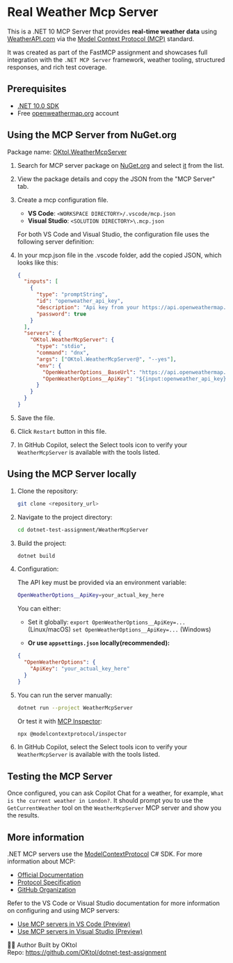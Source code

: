 ﻿# Real Weather Mcp Server 

This is a .NET 10 MCP Server that provides **real-time weather data** using [WeatherAPI.com](https://www.weatherapi.com/) via the [Model Context Protocol (MCP)](https://modelcontextprotocol.io/) standard.

It was created as part of the FastMCP assignment and showcases full integration with the `.NET MCP Server` framework, weather tooling, structured responses, and rich test coverage.

## Prerequisites

- [.NET 10.0 SDK](https://dotnet.microsoft.com/ru-ru/download/dotnet/10.0)
- Free [openweathermap.org](https://openweathermap.org/) account

## Using the MCP Server from NuGet.org

Package name: [OKtol.WeatherMcpServer](https://www.nuget.org/packages/OKtol.WeatherMcpServer/)

1. Search for MCP server package on [NuGet.org](https://www.nuget.org/packages) and select [it](https://www.nuget.org/packages/OKtol.WeatherMcpServer/) from the list.

2. View the package details and copy the JSON from the "MCP Server" tab.

3. Create a mcp configuration file.
    - **VS Code**: `<WORKSPACE DIRECTORY>/.vscode/mcp.json`
    - **Visual Studio**: `<SOLUTION DIRECTORY>\.mcp.json`

    For both VS Code and Visual Studio, the configuration file uses the following server definition:

4. In your mcp.json file in the .vscode folder, add the copied JSON, which looks like this:
    ```json
    {
      "inputs": [
        {
          "type": "promptString",
          "id": "openweather_api_key",
          "description": "Api key from your https://api.openweathermap.org/ account.",
          "password": true
        }
      ],
      "servers": {
        "OKtol.WeatherMcpServer": {
          "type": "stdio",
          "command": "dnx",
          "args": ["OKtol.WeatherMcpServer@", "--yes"],
          "env": {
            "OpenWeatherOptions__BaseUrl": "https://api.openweathermap.org/",
            "OpenWeatherOptions__ApiKey": "${input:openweather_api_key}"
          }
        }
      }
    }
    ```

5. Save the file.

6. Click `Restart` button in this file.

7. In GitHub Copilot, select the Select tools icon to verify your `WeatherMcpServer` is available with the tools listed.

## Using the MCP Server locally

1.  Clone the repository:

    ```bash
    git clone <repository_url>
    ```

2.  Navigate to the project directory:

    ```bash
    cd dotnet-test-assignment/WeatherMcpServer
    ```

3.  Build the project:

    ```bash
    dotnet build
    ```

4. Configuration:

    The API key must be provided via an environment variable:

    ```bash
    OpenWeatherOptions__ApiKey=your_actual_key_here
    ```

    You can either:

    * Set it globally:
      `export OpenWeatherOptions__ApiKey=...` (Linux/macOS)
      `set OpenWeatherOptions__ApiKey=...` (Windows)

    * **Or use `appsettings.json` locally(recommended):**

    ```json
    {
      "OpenWeatherOptions": {
        "ApiKey": "your_actual_key_here"
      }
    }
    ```

5. You can run the server manually:

    ```bash
    dotnet run --project WeatherMcpServer
    ```

    Or test it with [MCP Inspector](https://github.com/modelcontextprotocol/inspector):

    ```bash
    npx @modelcontextprotocol/inspector
    ```

6. In GitHub Copilot, select the Select tools icon to verify your `WeatherMcpServer` is available with the tools listed.

## Testing the MCP Server

Once configured, you can ask Copilot Chat for a weather, for example, `What is the current weather in London?`. It should prompt you to use the `GetCurrentWeather` tool on the `WeatherMcpServer` MCP server and show you the results.

## More information

.NET MCP servers use the [ModelContextProtocol](https://www.nuget.org/packages/ModelContextProtocol) C# SDK. For more information about MCP:

- [Official Documentation](https://modelcontextprotocol.io/)
- [Protocol Specification](https://spec.modelcontextprotocol.io/)
- [GitHub Organization](https://github.com/modelcontextprotocol)

Refer to the VS Code or Visual Studio documentation for more information on configuring and using MCP servers:

- [Use MCP servers in VS Code (Preview)](https://code.visualstudio.com/docs/copilot/chat/mcp-servers)
- [Use MCP servers in Visual Studio (Preview)](https://learn.microsoft.com/visualstudio/ide/mcp-servers)

👨‍💻 Author
Built by OKtol <br>
Repo: https://github.com/OKtol/dotnet-test-assignment
